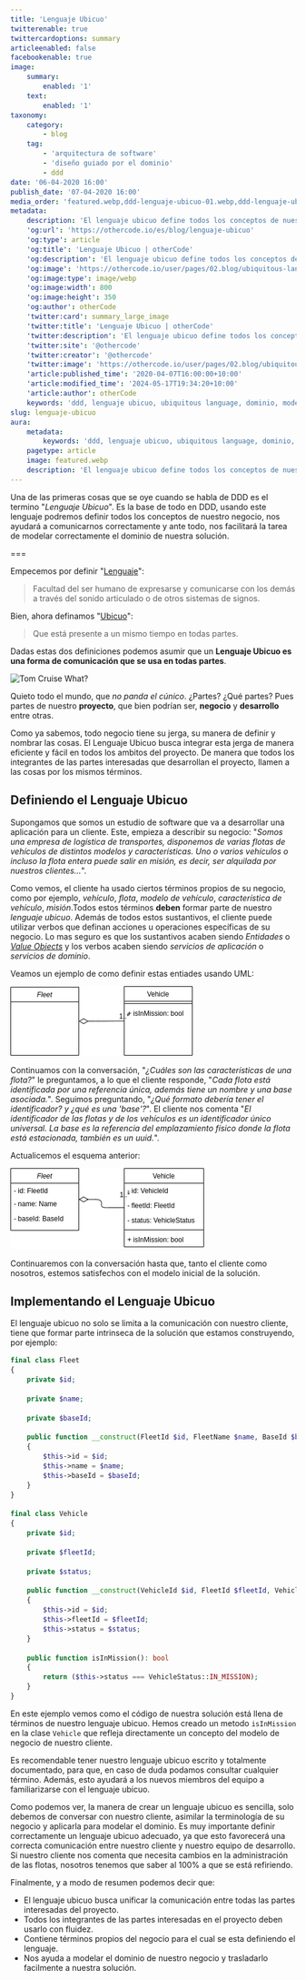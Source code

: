 ```yaml
---
title: 'Lenguaje Ubicuo'
twitterenable: true
twittercardoptions: summary
articleenabled: false
facebookenable: true
image:
    summary:
        enabled: '1'
    text:
        enabled: '1'
taxonomy:
    category:
        - blog
    tag:
        - 'arquitectura de software'
        - 'diseño guiado por el dominio'
        - ddd
date: '06-04-2020 16:00'
publish_date: '07-04-2020 16:00'
media_order: 'featured.webp,ddd-lenguaje-ubicuo-01.webp,ddd-lenguaje-ubicuo-02.webp'
metadata:
    description: 'El lenguaje ubicuo define todos los conceptos de nuestro negocio, nos ayudará a comunicarnos correctamente y ante todo, nos ayudará a modelar correctamente el dominio.'
    'og:url': 'https://othercode.io/es/blog/lenguaje-ubicuo'
    'og:type': article
    'og:title': 'Lenguaje Ubicuo | otherCode'
    'og:description': 'El lenguaje ubicuo define todos los conceptos de nuestro negocio, nos ayudará a comunicarnos correctamente y ante todo, nos ayudará a modelar correctamente el dominio.'
    'og:image': 'https://othercode.io/user/pages/02.blog/ubiquitous-language/featured.webp'
    'og:image:type': image/webp
    'og:image:width': 800
    'og:image:height': 350
    'og:author': otherCode
    'twitter:card': summary_large_image
    'twitter:title': 'Lenguaje Ubicuo | otherCode'
    'twitter:description': 'El lenguaje ubicuo define todos los conceptos de nuestro negocio, nos ayudará a comunicarnos correctamente y ante todo, nos ayudará a modelar correctamente el dominio.'
    'twitter:site': '@othercode'
    'twitter:creator': '@othercode'
    'twitter:image': 'https://othercode.io/user/pages/02.blog/ubiquitous-language/featured.webp'
    'article:published_time': '2020-04-07T16:00:00+10:00'
    'article:modified_time': '2024-05-17T19:34:20+10:00'
    'article:author': otherCode
    keywords: 'ddd, lenguaje ubicuo, ubiquitous language, dominio, modelar dominio.'
slug: lenguaje-ubicuo
aura:
    metadata:
        keywords: 'ddd, lenguaje ubicuo, ubiquitous language, dominio, modelar dominio.'
    pagetype: article
    image: featured.webp
    description: 'El lenguaje ubicuo define todos los conceptos de nuestro negocio, nos ayudará a comunicarnos correctamente y ante todo, nos ayudará a modelar correctamente el dominio.'
---
```


Una de las primeras cosas que se oye cuando se habla de DDD es el termino "_Lenguaje Ubicuo_". Es la base de todo en DDD, usando este lenguaje podremos definir todos los conceptos de nuestro negocio, nos ayudará a comunicarnos correctamente y ante todo, nos facilitará la tarea de modelar correctamente el dominio de nuestra solución.

===

Empecemos por definir "<a href="https://dle.rae.es/lenguaje" target="_blank" rel="nofollow">Lenguaje</a>":

> Facultad del ser humano de expresarse y comunicarse con los demás a través del sonido articulado o de otros sistemas de signos.

Bien, ahora definamos "<a href="https://dle.rae.es/ubicuo" target="_blank" rel="nofollow">Ubicuo</a>":

> Que está presente a un mismo tiempo en todas partes.

Dadas estas dos definiciones podemos asumir que un **Lenguaje Ubicuo es una forma de comunicación que se usa en todas partes**.

![Tom Cruise What?](https://media.giphy.com/media/glmRyiSI3v5E4/giphy.gif)

Quieto todo el mundo, que _no panda el cúnico_. ¿Partes? ¿Qué partes? Pues partes de nuestro **proyecto**, que bien podrían ser, **negocio** y **desarrollo** entre otras.

Como ya sabemos, todo negocio tiene su jerga, su manera de definir y nombrar las cosas. El Lenguaje Ubicuo busca integrar esta jerga de manera eficiente y fácil en todos los ambitos del proyecto. De manera que todos los integrantes de las partes interesadas que desarrollan el proyecto, llamen a las cosas por los mismos términos.

## Definiendo el Lenguaje Ubicuo

Supongamos que somos un estudio de software que va a desarrollar una aplicación para un cliente. Este, empieza a describir su negocio: "_Somos una empresa de logística de transportes, disponemos de varias flotas de vehículos de distintos modelos y características. Uno o varios vehículos o incluso la flota entera puede salir en misión, es decir, ser alquilada por nuestros clientes..._".

Como vemos, el cliente ha usado ciertos términos propios de su negocio, como por ejemplo, _vehículo_, _flota_, _modelo de vehículo_, _característica de vehículo_, _misión_.Todos estos términos **deben** formar parte de nuestro _lenguaje ubicuo_. Además de todos estos sustantivos, el cliente puede utilizar verbos que definan acciones u operaciones específicas de su negocio. Lo mas seguro es que los sustantivos acaben siendo _Entidades_ o <a href="index.php?option=com_content&view=article&id=26&catid=8">_Value Objects_</a> y los verbos acaben siendo _servicios de aplicación_ o _servicios de dominio_.

Veamos un ejemplo de como definir estas entiades usando UML:

![ddd-lenguaje-ubicuo-01](ddd-lenguaje-ubicuo-01.webp "ddd-lenguaje-ubicuo-01")

Continuamos con la conversación, "_¿Cuáles son las características de una flota?_" le preguntamos, a lo que el cliente responde, "_Cada flota está identificada por una referencia única, además tiene un nombre y una base asociada._". Seguimos preguntando, "_¿Qué formato debería tener el identificador? y ¿qué es una 'base'?_". El cliente nos comenta "_El identificador de las flotas y de los vehículos es un identificador único universal. La base es la referencia del emplazamiento físico donde la flota está estacionada, también es un uuid._".

Actualicemos el esquema anterior:

![ddd-lenguaje-ubicuo-02](ddd-lenguaje-ubicuo-02.webp "ddd-lenguaje-ubicuo-02")

Continuaremos con la conversación hasta que, tanto el cliente como nosotros, estemos satisfechos con el modelo inicial de la solución.

## Implementando el Lenguaje Ubicuo

El lenguaje ubicuo no solo se limita a la comunicación con nuestro cliente, tiene que formar parte intrinseca de la solución que estamos construyendo, por ejemplo:

```php
final class Fleet
{
	private $id;

	private $name;

	private $baseId;

	public function __construct(FleetId $id, FleetName $name, BaseId $baseId)
	{
		$this->id = $id;
		$this->name = $name;
		$this->baseId = $baseId;
	}
}

final class Vehicle
{
	private $id;

	private $fleetId;

	private $status;

	public function __construct(VehicleId $id, FleetId $fleetId, VehicleStatus $status)
	{
		$this->id = $id;
		$this->fleetId = $fleetId;
		$this->status = $status;
	}

	public function isInMission(): bool
	{
		return ($this->status === VehicleStatus::IN_MISSION);
	}
}
```

En este ejemplo vemos como el código de nuestra solución está llena de términos de nuestro lenguaje ubicuo. Hemos creado un metodo `isInMission` en la clase `Vehicle` que refleja directamente un concepto del modelo de negocio de nuestro cliente.

Es recomendable tener nuestro lenguaje ubicuo escrito y totalmente documentado, para que, en caso de duda podamos consultar cualquier término. Además, esto ayudará a los nuevos miembros del equipo a familiarizarse con el lenguaje ubicuo.

Como podemos ver, la manera de crear un lenguaje ubicuo es sencilla, solo debemos de conversar con nuestro cliente, asimilar la terminología de su negocio y aplicarla para modelar el dominio. Es muy importante definir correctamente un lenguaje ubicuo adecuado, ya que esto favorecerá una correcta comunicación entre nuestro cliente y nuestro equipo de desarrollo. Si nuestro cliente nos comenta que necesita cambios en la administración de las flotas, nosotros tenemos que saber al 100% a que se está refiriendo.

Finalmente, y a modo de resumen podemos decir que:

- El lenguaje ubicuo busca unificar la comunicación entre todas las partes interesadas del proyecto.
- Todos los integrantes de las partes interesadas en el proyecto deben usarlo con fluidez.
- Contiene términos propios del negocio para el cual se esta definiendo el lenguaje.
- Nos ayuda a modelar el dominio de nuestro negocio y trasladarlo facilmente a nuestra solución.
